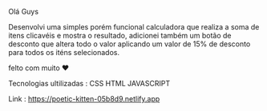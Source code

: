 Olá Guys

Desenvolvi uma simples porém funcional calculadora que realiza a soma de itens clicavéis e mostra o resultado, adicionei também um botão de desconto que altera todo o valor aplicando um valor de 15% de desconto para todos os iténs selecionados.

felto com muito ❤

Tecnologias ultilizadas :
CSS
HTML
JAVASCRIPT

Link : https://poetic-kitten-05b8d9.netlify.app
